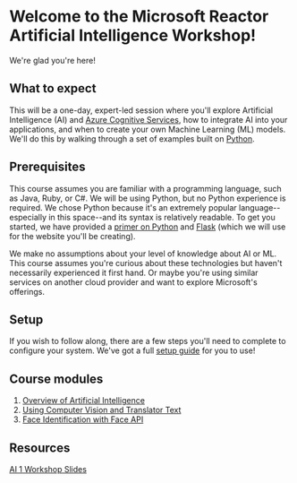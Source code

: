 # Welcome to the Microsoft Reactor Artificial Intelligence Workshop!

We're glad you're here!

## What to expect

This will be a one-day, expert-led session where you'll explore Artificial Intelligence (AI) and [Azure Cognitive Services](https://azure.microsoft.com/services/cognitive-services/), how to integrate AI into your applications, and when to create your own Machine Learning (ML) models. We'll do this by walking through a set of examples built on [Python](https://python.org).

## Prerequisites

This course assumes you are familiar with a programming language, such as Java, Ruby, or C#. We will be using Python, but no Python experience is required. We chose Python because it's an extremely popular language--especially in this space--and its syntax is relatively readable. To get you started, we have provided a [primer on Python](./intro-python.md) and [Flask](./intro-flask.md) (which we will use for the website you'll be creating).

We make no assumptions about your level of knowledge about AI or ML. This course assumes you're curious about these technologies but haven't necessarily experienced it first hand. Or maybe you're using similar services on another cloud provider and want to explore Microsoft's offerings.

## Setup

If you wish to follow along, there are a few steps you'll need to complete to configure your system. We've got a full [setup guide](./setup.md) for you to use!

## Course modules

1. [Overview of Artificial Intelligence](./overview.md)
2. [Using Computer Vision and Translator Text](./computer-vision-translator/README.md)
3. [Face Identification with Face API](./face-api/README.md)

## Resources
[AI 1 Workshop Slides](https://slidedecks.blob.core.windows.net/reactorslides/Artificial_Intelligence.pptx) 

